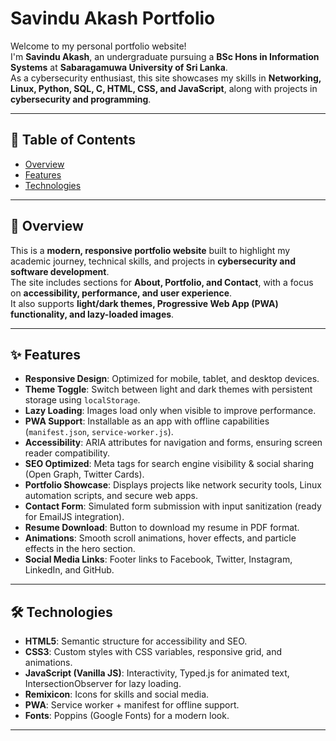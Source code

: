 # Savindu Akash Portfolio

Welcome to my personal portfolio website!  
I'm **Savindu Akash**, an undergraduate pursuing a **BSc Hons in Information Systems** at **Sabaragamuwa University of Sri Lanka**.  
As a cybersecurity enthusiast, this site showcases my skills in **Networking, Linux, Python, SQL, C, HTML, CSS, and JavaScript**, along with projects in **cybersecurity and programming**.

---

## 📑 Table of Contents
- [Overview](#overview)
- [Features](#features)
- [Technologies](#technologies)
  
---

## 🔎 Overview
This is a **modern, responsive portfolio website** built to highlight my academic journey, technical skills, and projects in **cybersecurity and software development**.  
The site includes sections for **About, Portfolio, and Contact**, with a focus on **accessibility, performance, and user experience**.  
It also supports **light/dark themes, Progressive Web App (PWA) functionality, and lazy-loaded images**.

---

## ✨ Features
- **Responsive Design**: Optimized for mobile, tablet, and desktop devices.  
- **Theme Toggle**: Switch between light and dark themes with persistent storage using `localStorage`.  
- **Lazy Loading**: Images load only when visible to improve performance.  
- **PWA Support**: Installable as an app with offline capabilities (`manifest.json`, `service-worker.js`).  
- **Accessibility**: ARIA attributes for navigation and forms, ensuring screen reader compatibility.  
- **SEO Optimized**: Meta tags for search engine visibility & social sharing (Open Graph, Twitter Cards).  
- **Portfolio Showcase**: Displays projects like network security tools, Linux automation scripts, and secure web apps.  
- **Contact Form**: Simulated form submission with input sanitization (ready for EmailJS integration).  
- **Resume Download**: Button to download my resume in PDF format.  
- **Animations**: Smooth scroll animations, hover effects, and particle effects in the hero section.  
- **Social Media Links**: Footer links to Facebook, Twitter, Instagram, LinkedIn, and GitHub.  

---

## 🛠️ Technologies
- **HTML5**: Semantic structure for accessibility and SEO.  
- **CSS3**: Custom styles with CSS variables, responsive grid, and animations.  
- **JavaScript (Vanilla JS)**: Interactivity, Typed.js for animated text, IntersectionObserver for lazy loading.  
- **Remixicon**: Icons for skills and social media.  
- **PWA**: Service worker + manifest for offline support.  
- **Fonts**: Poppins (Google Fonts) for a modern look.  

---
